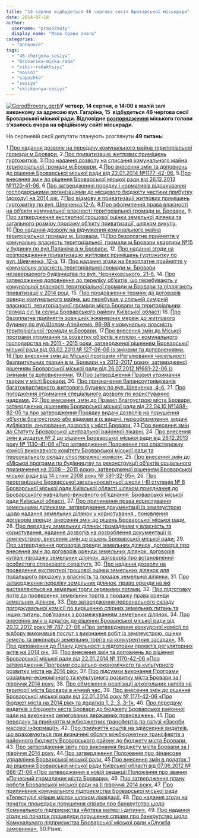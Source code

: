 ```yaml
---
title: "14 серпня відбудеться 46 чергова сесія Броварської міськради"
date: 2014-07-18
author: 
  username: "pravoZnaty"
  display_name: "Маєш право знати"
categories: 
  - "announce"
tags: 
  - "46-chergova-sesiya"
  - "brovarska-miska-rada"
  - "vibir-redaktsiyi"
  - "novini"
  - "sapozhko"
  - "sesiya"
  - "sklikannya-sesiyi"
---
```


[![GorodBrovory_gerb](https://mpz.brovary.org/wp-content/uploads/2012/04/GorodBrovory_gerb.jpg)](https://mpz.brovary.org/wp-content/uploads/2012/04/GorodBrovory_gerb.jpg)**У четвер, 14 серпня, о 14:00 в малій залі виконкому за адресою вул. Гагаріна, 15  відбудеться 46 чергова сесії Броварської міської ради. Відповідне [розпорядження](http://brovary-rada.gov.ua/rozporyadzhennya-m%D1%96skogo-golovi-%E2%84%96-133-od-v%D1%96d-10072014) міського голови з’явилось вчора на офіційному сайті міськради.**

На серпневій сесії депутати планують розглянути **49 питань**:

1.[Про надання дозволу на передачу комунального майна територіальної громади м.Бровари.](http://brovary-rada.gov.ua/proekt-r%D1%96shennya-m%D1%96sko%D1%97-radi-350) 2.[Про приватизацію житлових приміщень гуртожитків.](http://brovary-rada.gov.ua/proekt-r%D1%96shennya-m%D1%96sko%D1%97-radi-353) 3.[Про надання дозволу на списання комунального майна територіальної громади м.Бровари.](http://brovary-rada.gov.ua/proekt-r%D1%96shennya-m%D1%96sko%D1%97-radi-349) 4.[Про внесення змін та доповнень до рішення Броварської міської ради від 22.01.2014 №1177-42-06.](http://brovary-rada.gov.ua/proekt-r%D1%96shennya-m%D1%96sko%D1%97-radi-351) 5.[Про внесення змін до рішення Броварської міської ради від 26.12.2013 №1120-41-06.](http://brovary-rada.gov.ua/proekt-r%D1%96shennya-m%D1%96sko%D1%97-radi-355) 6.[Про затвердження порядку і нормативів відрахування господарськими організаціями до місцевого бюджету частини прибутку (доходу) на 2014 рік.](http://brovary-rada.gov.ua/proekt-r%D1%96shennya-m%D1%96sko%D1%97-radi-352) 7.[Про відмову в приватизації житлових приміщень гуртожитку по вул. Шевченка,12-А.](http://brovary-rada.gov.ua/proekt-r%D1%96shennya-m%D1%96sko%D1%97-radi-363) 8[.Про оформлення права власності на об’єкти комунальної власності територіальної громади м. Бровари.](http://brovary-rada.gov.ua/proekt-r%D1%96shennya-m%D1%96sko%D1%97-radi-359) 9. [Про затвердження експертної грошової оцінки земельної ділянки та загального розміру продажу об’єкту приватизації, шляхом викупу.](http://brovary-rada.gov.ua/proekt-r%D1%96shennya-m%D1%96sko%D1%97-radi-362) 10.[Про надання дозволу на відчуження комунального майна територіальної громади м. Бровари.](http://brovary-rada.gov.ua/proekt-r%D1%96shennya-m%D1%96sko%D1%97-radi-361) 11.[Про безоплатне прийняття у комунальну власність територіальної  громади м.Бровари квартири №15 у будинку по вул.Папаніна в м.Бровари.](http://brovary-rada.gov.ua/proekt-r%D1%96shennya-m%D1%96sko%D1%97-radi-354) 12. [Про надання згоди на розпорядження приватизацію житлових приміщень гуртожитку по вул..Шевченка, 12-а.](http://brovary-rada.gov.ua/proekt-r%D1%96shennya-m%D1%96sko%D1%97-radi-356) 13. [Про надання згоди на безоплатне прийняття у комунальну власність територіальної громади м. Бровари незавершеного будівництва по вул. Черняховського, 21-б.](http://brovary-rada.gov.ua/proekt-r%D1%96shennya-m%D1%96sko%D1%97-radi-358) 14. [Про затвердження доповнення до переліку об’єктів, що перебувають у комунальної власності територіальної громади м.Бровари та підлягають приватизації у 2014 році.](http://brovary-rada.gov.ua/proekt-r%D1%96shennya-m%D1%96sko%D1%97-radi-360) 15. [Про продовження терміну дії договорів оренди комунального майна, що перебуває у спільній сумісній власності  територіальної громади міста Бровари та територіальних громад сіл та селищ Броварського району Київської області](http://brovary-rada.gov.ua/proekt-r%D1%96shennya-m%D1%96sko%D1%97-radi-364) 16. [Про безоплатне прийняття зовнішніх інженерних мереж до житлового будинку по вул.Шолом-Алейхема, 96-98 у комунальну власність територіальної громади м.Бровари.](http://brovary-rada.gov.ua/proekt-r%D1%96shennya-m%D1%96sko%D1%97-radi-357) 17.[Про внесення змін до Міської програми утримання та розвитку об’єктів житлово – комунального господарства на 2011 - 2015 роки, затвердженої рішенням Броварської міської ради від 03.02.2011 № 127-06-06 із змінами та доповненнями.](http://brovary-rada.gov.ua/proekt-r%D1%96shennya-m%D1%96sko%D1%97-radi-346) 18[.Про внесення змін до Міської програми «Регулювання чисельності безпритульних тварин в м. Бровари на 2012-2017 роки», затвердженої рішенням Броварської міської ради від 26.07.2012 №681-22-06 із змінами та доповненнями.](http://brovary-rada.gov.ua/proekt-r%D1%96shennya-m%D1%96sko%D1%97-radi-347) 19.[Про затвердження Правил утримання тварин у місті Бровари.](http://brovary-rada.gov.ua/proekt-r%D1%96shennya-m%D1%96sko%D1%97-radi-348) 20. [Про призначення балансоутримувачів багатоквартирного житлового будинку по вул..Шевченка, 4-б.](http://brovary-rada.gov.ua/proekt-r%D1%96shennya-m%D1%96sko%D1%97-radi-345) 21. [Про погодження отримання спеціального дозволу по користуванню надрами.](http://brovary-rada.gov.ua/proekt-r%D1%96shennya-m%D1%96sko%D1%97-radi-377) 22.[Про внесення  змін до Правил благоустрою міста Бровари, затверджених рішенням Броварської міської ради від 22.04.10 №1498-82-05 та про затвердження Порядку видачі дозволів на порушення об’єктів благоустрою або відмови в їх видачі, переоформлення, видачі дублікатів, анулювання дозволів у місті Бровари.](http://brovary-rada.gov.ua/proekt-r%D1%96shennya-m%D1%96sko%D1%97-radi-378) 23.[Про внесення змін до Статуту Броварської центральної районної лікарні.](http://brovary-rada.gov.ua/proekt-r%D1%96shennya-m%D1%96sko%D1%97-radi-372) 24. [Про внесення змін в додаток № 2 до рішення Броварської міської ради від 26.12.2013 року № 1130-41-06 «Про затвердження Положення про спостережну комісії виконавчого комітету Броварської міської ради та персонального складу спостережної комісії».](http://brovary-rada.gov.ua/proekt-r%D1%96shennya-m%D1%96sko%D1%97-radi-339) 25. [Про внесення змін до «Міської програми по будівництву та реконструкції об’єктів соціального призначення на 2008 – 2015 роки», затвердженої рішенням Броварської міської ради від 14 січня 2008 року № 591-32-05».](http://brovary-rada.gov.ua/proekt-r%D1%96shennya-m%D1%96sko%D1%97-radi-329) 26. [Про реорганізацію Броварської загальноосвітньої школи І-ІІІ ступенів № 6 Броварської міської ради Київської області шляхом приєднання до Броварського навчально-виховного об’єднання  Броварської міської ради Київської області.](http://brovary-rada.gov.ua/proekt-r%D1%96shennya-m%D1%96sko%D1%97-radi-373) 27. [Про припинення права користування земельними ділянками, затвердження документації із землеустрою щодо надання земельних ділянок у користування , поновлення договорів оренди, внесення змін до рішень Броварської міської ради.](http://brovary-rada.gov.ua/proekt-r%D1%96shennya-m%D1%96sko%D1%97-radi-338) 28. [Про передачу земельних ділянок громадянам у власність та користування, надання дозволів на розроблення документації із землеустрою, внесення змін до рішень Броварської міської ради.](http://brovary-rada.gov.ua/proekt-r%D1%96shennya-m%D1%96sko%D1%97-radi-343) 29. [Про затвердження договорів оренди земельних ділянок, договорів про внесення змін до договорів оренди земельних ділянок, договорів купівлі-продажу земельних ділянок, договорів про встановлення особистого строкового сервітуту.](http://brovary-rada.gov.ua/proekt-r%D1%96shennya-m%D1%96sko%D1%97-radi-376) 30. [Про надання дозволу на проведення експертної грошової оцінки земельних ділянок для подальшого продажу у власність та продаж земельної ділянки.](http://brovary-rada.gov.ua/proekt-r%D1%96shennya-m%D1%96sko%D1%97-radi-336) 31. [Про затвердження переліку земельних ділянок, право оренди на які виставляються на земельні торги окремими лотами.](http://brovary-rada.gov.ua/proekt-r%D1%96shennya-m%D1%96sko%D1%97-radi-339) 32. [Про підготовку лотів до проведення земельних торгів з продажу права оренди земельних ділянок.](http://brovary-rada.gov.ua/proekt-r%D1%96shennya-m%D1%96sko%D1%97-radi-344) 33. [Про затвердження персонального складу погоджувальної комісії по вирішенню спірних земельних питань та інших питань, пов’язаних з розмежуванням земельних ділянок.](http://brovary-rada.gov.ua/proekt-r%D1%96shennya-m%D1%96sko%D1%97-radi-340) 34. [Про внесення змін в додаток до рішення Броварської міської ради від 20.12.2012 року № 787-27-06 «Про затвердження конкурсної комісії по відбору виконавців послуг з виконання робіт із землеустрою, оцінки земель та виконавця земельних торгів на конкурентних засадах».](http://brovary-rada.gov.ua/proekt-r%D1%96shennya-m%D1%96sko%D1%97-radi-341) 35. [Про доповнення до Плану діяльності з підготовки проектів регуляторних актів на 2014 рік.](http://brovary-rada.gov.ua/proekt-r%D1%96shennya-m%D1%96sko%D1%97-radi-332) 36. [Про внесення змін та доповнень до рішення Броварської міської ради від 22.01.2014 № 1170-42-06 «Про затвердження Програми соціально-економічного та культурного розвитку міста на 2014 рік».](http://brovary-rada.gov.ua/proekt-r%D1%96shennya-m%D1%96sko%D1%97-radi-333) 37. [Про підсумки виконання Програми соціально-економічного та культурного розвитку міста Бровари за І півріччя 2014 року.](http://brovary-rada.gov.ua/proekt-r%D1%96shennya-m%D1%96sko%D1%97-radi-331) 38. [Про обмеження реалізації алкогольних напоїв на території міста Бровари в нічний час.](http://brovary-rada.gov.ua/proekt-r%D1%96shennya-m%D1%96sko%D1%97-radi-330) 39. [Про внесення змін до рішення Броварської міської ради від 22.01.2014 року № 1171-42-06 «Про бюджет міста на 2014 рік» та додатків 1, 2, 3, 3-1».](http://brovary-rada.gov.ua/proekt-r%D1%96shennya-m%D1%96sko%D1%97-radi-369) 40. [Про передачу видатків з бюджету міста Бровари до бюджету Броварської районної ради на виконання делегованих державних повноважень.](http://brovary-rada.gov.ua/proekt-r%D1%96shennya-m%D1%96sko%D1%97-radi-367) 41. [Про передачу та прийняття міжбюджетних трансфертів по галузі «Засоби масової інформації».](http://brovary-rada.gov.ua/proekt-r%D1%96shennya-m%D1%96sko%D1%97-radi-366) 42. [Про прийняття коштів на здійснення видатків, що враховуються при визначені обсягу міжбюджетних трансфертів з районного бюджету Броварського району до бюджету міста Бровари.](http://brovary-rada.gov.ua/proekt-r%D1%96shennya-m%D1%96sko%D1%97-radi-365) 43. [Про затвердження звіту про виконання бюджету міста Бровари за І півріччя 2014 року.](http://brovary-rada.gov.ua/proekt-r%D1%96shennya-m%D1%96sko%D1%97-radi-368) 44.[Про затвердження Положення про фінансове управління Броварської міської ради.](http://brovary-rada.gov.ua/proekt-r%D1%96shennya-m%D1%96sko%D1%97-radi-370) 45.[Про внесення змін в додаток 1 до рішення Броварської міської ради Київської області від 07.06.2012 № 666-21-06 «Про затвердження в новій редакції Положення про звання «Почесний громадянин міста Бровари».](http://brovary-rada.gov.ua/proekt-r%D1%96shennya-m%D1%96sko%D1%97-radi-334) 46. [Про затвердження плану роботи Броварської міської ради на ІІ півріччя 2014 року.](http://brovary-rada.gov.ua/proekt-r%D1%96shennya-m%D1%96sko%D1%97-radi-335) 47. [Про припинення комунального підприємства Броварської міської ради «Телестудія «Наше місто» шляхом ліквідації.](http://brovary-rada.gov.ua/proekt-r%D1%96shennya-m%D1%96sko%D1%97-radi-375) 48. [Про надання згоди на початок процедури порушення справи про банкрутство щодо Комунального підприємства «Аптека матері і дитини».](http://brovary-rada.gov.ua/proekt-r%D1%96shennya-m%D1%96sko%D1%97-radi-374) 49. [Про надання згоди на початок процедури порушення справи про банкрутство щодо Комунального підприємства Броварської міської ради «Служба замовника».](http://brovary-rada.gov.ua/proekt-r%D1%96shennya-m%D1%96sko%D1%97-radi-376) 50.Різне.

